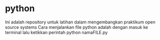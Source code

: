 # python
Ini adalah repository untuk latihan dalam mengembangkan praktikum open source systems
Cara menjalankan file python adalah dengan masuk ke terminal lalu ketikkan perintah python namaFILE.py

